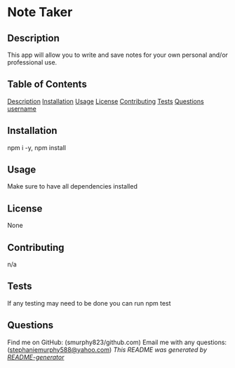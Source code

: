 # Note Taker
  ## Description
   This app will allow you to write and save notes for your own personal and/or professional use.
  ## Table of Contents
   [Description](#description)
   [Installation](#installation)
   [Usage](#usage)
   [License](#license)
   [Contributing](#contributing)
   [Tests](#tests)
   [Questions](#questions)
   [username](#username)
  ## Installation
  npm i -y, npm install  
  ## Usage
  Make sure to have all dependencies installed
  ## License
  None
  ## Contributing
  n/a
  ## Tests
  If any testing may need to be done you can run npm test
  ## Questions
 
  Find me on GitHub: (smurphy823/github.com)
  Email me with any questions: (stephaniemurphy588@yahoo.com)
 _This README was generated by [README-generator](https://github.com/smurphy823/README-generator)_
  